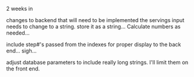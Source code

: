 2 weeks in

changes to backend that will need to be implemented
the servings input needs to change to a string. 
    store it as a string...
    Calculate numbers as needed...

include step#'s passed from the indexes for proper display to the back end... sigh...

adjust database parameters to include really long strings. I'll limit them on the front end. 